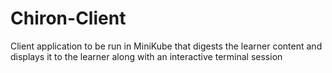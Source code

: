 # Chiron-Client

Client application to be run in MiniKube that digests the learner content and displays it to the learner along with an interactive terminal session